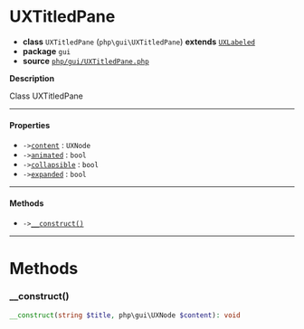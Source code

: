 # UXTitledPane

- **class** `UXTitledPane` (`php\gui\UXTitledPane`) **extends** [`UXLabeled`](https://github.com/jphp-compiler/jphp/blob/master/exts/jphp-gui-ext/api-docs/classes/php/gui/UXLabeled.md)
- **package** `gui`
- **source** [`php/gui/UXTitledPane.php`](./src/main/resources/JPHP-INF/sdk/php/gui/UXTitledPane.php)

**Description**

Class UXTitledPane

---

#### Properties

- `->`[`content`](#prop-content) : `UXNode`
- `->`[`animated`](#prop-animated) : `bool`
- `->`[`collapsible`](#prop-collapsible) : `bool`
- `->`[`expanded`](#prop-expanded) : `bool`

---

#### Methods

- `->`[`__construct()`](#method-__construct)

---
# Methods

<a name="method-__construct"></a>

### __construct()
```php
__construct(string $title, php\gui\UXNode $content): void
```